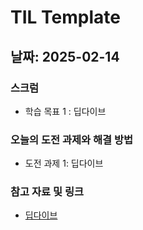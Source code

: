 # TIL Template

## 날짜: 2025-02-14

### 스크럼
- 학습 목표 1 : 딥다이브

### 오늘의 도전 과제와 해결 방법
- 도전 과제 1: 딥다이브

### 참고 자료 및 링크
- [딥다이브](https://flossy-waltz-735.notion.site/3-19a9a35520f8800b9b76df677349d865?pvs=4)
